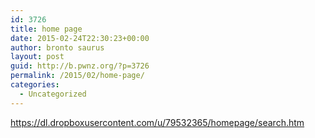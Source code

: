 ```yaml
---
id: 3726
title: home page
date: 2015-02-24T22:30:23+00:00
author: bronto saurus
layout: post
guid: http://b.pwnz.org/?p=3726
permalink: /2015/02/home-page/
categories:
  - Uncategorized
---
```

<https://dl.dropboxusercontent.com/u/79532365/homepage/search.htm>